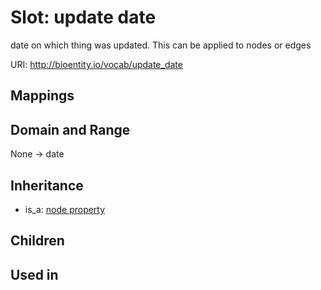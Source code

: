 # Slot: update date


date on which thing was updated. This can be applied to nodes or edges

URI: http://bioentity.io/vocab/update_date
## Mappings

## Domain and Range

None -> date
## Inheritance

 *  is_a: [node property](node_property.md)
## Children

## Used in

